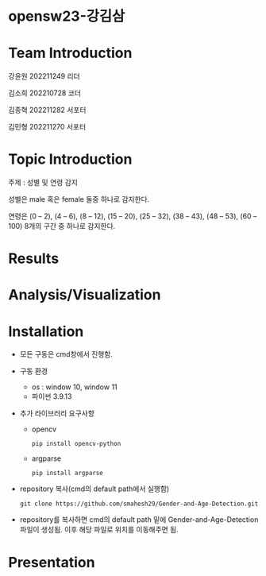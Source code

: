 # opensw23-강김삼

# Team Introduction
  강윤원 202211249 리더
  
  김소희 202210728 코더
  
  김종혁 202211282 서포터
  
  김민형 202211270 서포터
# Topic Introduction
  주제 : 성별 및 연령 감지
  
  성별은 male 혹은 female 둘중 하나로 감지한다.
  
  연령은 (0 – 2), (4 – 6), (8 – 12), (15 – 20), (25 – 32), (38 – 43), (48 – 53), (60 – 100) 8개의 구간 중 하나로 감지한다.
# Results

# Analysis/Visualization

# Installation
- 모든 구동은 cmd창에서 진행함.

- 구동 환경
  - os : window 10, window 11
  - 파이썬 3.9.13
 
- 추가 라이브러리 요구사항
  - opencv
  
    `pip install opencv-python`
  - argparse
  
    `pip install argparse`
 
- repository 복사(cmd의 default path에서 실행함) 

    `git clone https://github.com/smahesh29/Gender-and-Age-Detection.git`
    
- repository를 복사하면 cmd의 default path 밑에 Gender-and-Age-Detection 파일이 생성됨.
  이후 해당 파일로 위치를 이동해주면 됨.
  
  
# Presentation
